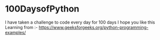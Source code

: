 # 100DaysofPython
I have taken a challenge to code every day for 100 days I hope you like this
Learning from :- https://www.geeksforgeeks.org/python-programming-examples/
